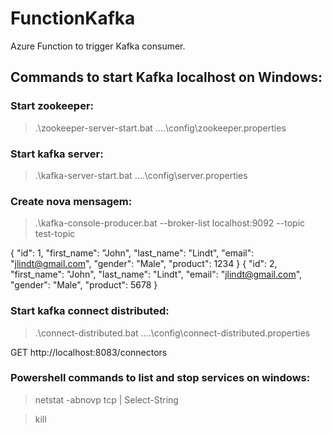 # FunctionKafka
Azure Function to trigger Kafka consumer.

## Commands to start Kafka localhost on Windows:

### Start zookeeper:

> .\zookeeper-server-start.bat ..\..\config\zookeeper.properties


### Start kafka server:

> .\kafka-server-start.bat ..\..\config\server.properties


### Create nova mensagem:

> .\kafka-console-producer.bat --broker-list localhost:9092 --topic test-topic

{ "id": 1, "first_name": "John", "last_name": "Lindt", "email": "jlindt@gmail.com", "gender": "Male", "product": 1234 }
{ "id": 2, "first_name": "John", "last_name": "Lindt", "email": "jlindt@gmail.com", "gender": "Male", "product": 5678 }


### Start kafka connect distributed:

> .\connect-distributed.bat ..\..\config\connect-distributed.properties

GET http://localhost:8083/connectors


### Powershell commands to list and stop services on windows:

> netstat -abnovp tcp | Select-String <pattern>

> kill <PID>
